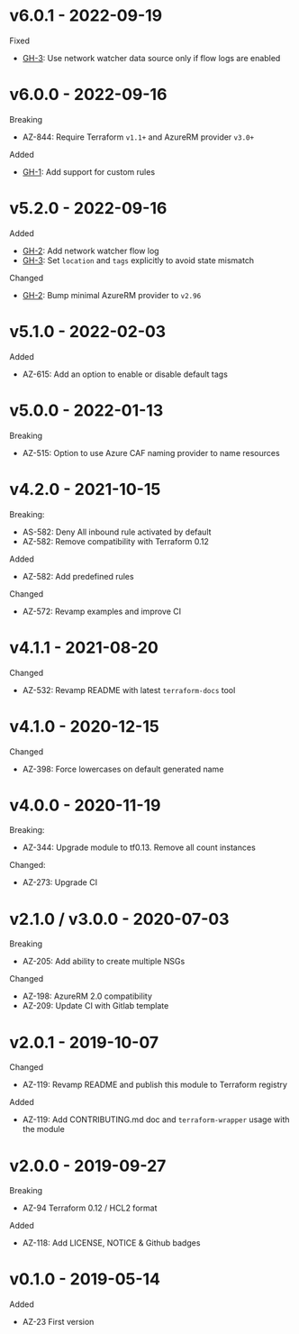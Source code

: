 # v6.0.1 - 2022-09-19

Fixed
  * [GH-3](https://github.com/claranet/terraform-azurerm-nsg/pull/3): Use network watcher data source only if flow logs are enabled

# v6.0.0 - 2022-09-16

Breaking
  * AZ-844: Require Terraform `v1.1+` and AzureRM provider `v3.0+`

Added
  * [GH-1](https://github.com/claranet/terraform-azurerm-nsg/pull/1): Add support for custom rules

# v5.2.0 - 2022-09-16

Added
  * [GH-2](https://github.com/claranet/terraform-azurerm-nsg/pull/2): Add network watcher flow log
  * [GH-3](https://github.com/claranet/terraform-azurerm-nsg/pull/3): Set `location` and `tags` explicitly to avoid state mismatch

Changed
  * [GH-2](https://github.com/claranet/terraform-azurerm-nsg/pull/2): Bump minimal AzureRM provider to `v2.96`

# v5.1.0 - 2022-02-03

Added
  * AZ-615: Add an option to enable or disable default tags

# v5.0.0 - 2022-01-13

Breaking
  * AZ-515: Option to use Azure CAF naming provider to name resources

# v4.2.0 - 2021-10-15

Breaking:
  * AS-582: Deny All inbound rule activated by default
  * AZ-582: Remove compatibility with Terraform 0.12

Added
  * AZ-582: Add predefined rules

Changed
  * AZ-572: Revamp examples and improve CI

# v4.1.1 - 2021-08-20

Changed
  * AZ-532: Revamp README with latest `terraform-docs` tool

# v4.1.0 - 2020-12-15

Changed
  * AZ-398: Force lowercases on default generated name

# v4.0.0 - 2020-11-19

Breaking:
  * AZ-344: Upgrade module to tf0.13. Remove all count instances

Changed:
  * AZ-273: Upgrade CI

# v2.1.0 / v3.0.0 - 2020-07-03

Breaking
  * AZ-205: Add ability to create multiple NSGs

Changed
  * AZ-198: AzureRM 2.0 compatibility
  * AZ-209: Update CI with Gitlab template

# v2.0.1 - 2019-10-07

Changed
  * AZ-119: Revamp README and publish this module to Terraform registry

Added
  * AZ-119: Add CONTRIBUTING.md doc and `terraform-wrapper` usage with the module

# v2.0.0 - 2019-09-27

Breaking
  * AZ-94 Terraform 0.12 / HCL2 format

Added
  * AZ-118: Add LICENSE, NOTICE & Github badges

# v0.1.0 - 2019-05-14

Added
  * AZ-23 First version
